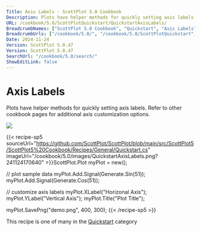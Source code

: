 ```yaml
---
Title: Axis Labels - ScottPlot 5.0 Cookbook
Description: Plots have helper methods for quickly setting axis labels. Refer to other cookbook pages for additional axis customization options.
URL: /cookbook/5.0/ScottPlotQuickstart/QuickstartAxisLabels/
BreadcrumbNames: ["ScottPlot 5.0 Cookbook", "Quickstart", "Axis Labels"]
BreadcrumbUrls: ["/cookbook/5.0/", "/cookbook/5.0/ScottPlotQuickstart", "/cookbook/5.0/ScottPlotQuickstart/QuickstartAxisLabels"]
Date: 2024-11-24
Version: ScottPlot 5.0.47
Version: ScottPlot 5.0.47
SearchUrl: "/cookbook/5.0/search/"
ShowEditLink: false
---
```



<div class='d-flex align-items-center mt-5'>
<h1 class='me-2 text-dark my-0 border-0'>Axis Labels</h1>
</div>

Plots have helper methods for quickly setting axis labels. Refer to other cookbook pages for additional axis customization options.

[![](/cookbook/5.0/images/QuickstartAxisLabels.png?241124170640)](/cookbook/5.0/images/QuickstartAxisLabels.png?241124170640)

{{< recipe-sp5 sourceUrl="https://github.com/ScottPlot/ScottPlot/blob/main/src/ScottPlot5/ScottPlot5%20Cookbook/Recipes/General/Quickstart.cs" imageUrl="/cookbook/5.0/images/QuickstartAxisLabels.png?241124170640" >}}ScottPlot.Plot myPlot = new();

// plot sample data
myPlot.Add.Signal(Generate.Sin(51));
myPlot.Add.Signal(Generate.Cos(51));

// customize axis labels
myPlot.XLabel("Horizonal Axis");
myPlot.YLabel("Vertical Axis");
myPlot.Title("Plot Title");

myPlot.SavePng("demo.png", 400, 300);
{{< /recipe-sp5 >}}

<div class='my-5 text-center'>This recipe is one of many in the <a href='/cookbook/5.0/ScottPlotQuickstart'>Quickstart</a> category</div>


